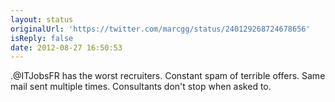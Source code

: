 ```yaml
---
layout: status
originalUrl: 'https://twitter.com/marcgg/status/240129268724678656'
isReply: false
date: 2012-08-27 16:50:53
---
```


.@ITJobsFR has the worst recruiters. Constant spam of terrible offers. Same mail sent multiple times. Consultants don't stop when asked to.
